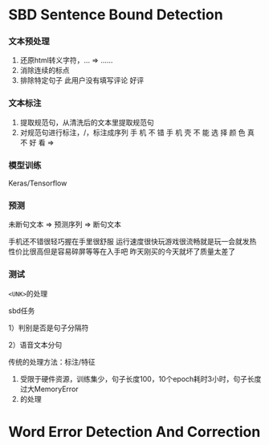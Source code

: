 # SBD Sentence Bound Detection

### 文本预处理
1. 还原html转义字符，&hellip; => ……
2. 消除连续的标点
3. 排除特定句子 此用户没有填写评论 好评

### 文本标注
1. 提取规范句，从清洗后的文本里提取规范句
2. 对规范句进行标注，<M>/<E>，标注成序列
手 机 不 错 手 机 壳 不 能 选 择 颜 色 真 不 好 看
=>
<M> <M> <M> <E> <M> <M> <M> <M> <M> <M> <M> <M> <M> <M> <M> <M> <E>

### 模型训练
Keras/Tensorflow


### 预测
未断句文本 => 预测序列 => 断句文本

手机还不错很轻巧握在手里很舒服
运行速度很快玩游戏很流畅就是玩一会就发热
性价比很高但是容易碎屏等等在入手吧
昨天刚买的今天就坏了质量太差了

### 测试

```<UNK>```的处理

sbd任务

1）判别是否是句子分隔符

2）语音文本分句


传统的处理方法：标注/特征


1) 受限于硬件资源，训练集少，句子长度100，10个epoch耗时3小时，句子长度过大MemoryError
2) <UNK>的处理

# Word Error Detection And Correction